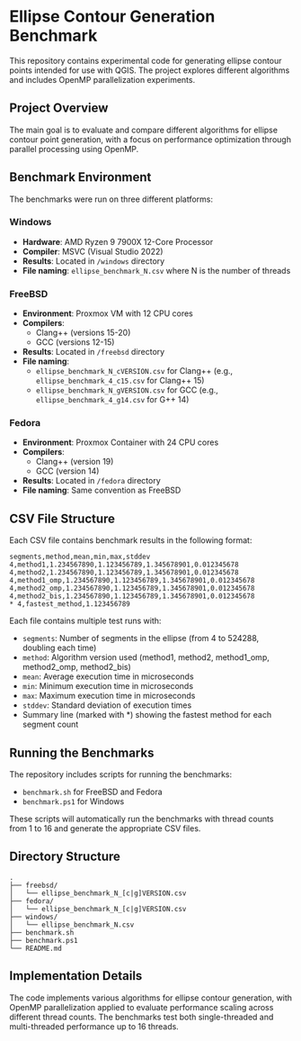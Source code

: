 # Ellipse Contour Generation Benchmark

This repository contains experimental code for generating ellipse contour points intended for use with QGIS. The project explores different algorithms and includes OpenMP parallelization experiments.

## Project Overview

The main goal is to evaluate and compare different algorithms for ellipse contour point generation, with a focus on performance optimization through parallel processing using OpenMP.

## Benchmark Environment

The benchmarks were run on three different platforms:

### Windows
- **Hardware**: AMD Ryzen 9 7900X 12-Core Processor
- **Compiler**: MSVC (Visual Studio 2022)
- **Results**: Located in `/windows` directory
- **File naming**: `ellipse_benchmark_N.csv` where N is the number of threads

### FreeBSD
- **Environment**: Proxmox VM with 12 CPU cores
- **Compilers**: 
  - Clang++ (versions 15-20)
  - GCC (versions 12-15)
- **Results**: Located in `/freebsd` directory
- **File naming**: 
  - `ellipse_benchmark_N_cVERSION.csv` for Clang++ (e.g., `ellipse_benchmark_4_c15.csv` for Clang++ 15)
  - `ellipse_benchmark_N_gVERSION.csv` for GCC (e.g., `ellipse_benchmark_4_g14.csv` for G++ 14)

### Fedora
- **Environment**: Proxmox Container with 24 CPU cores
- **Compilers**:
  - Clang++ (version 19)
  - GCC (version 14)
- **Results**: Located in `/fedora` directory
- **File naming**: Same convention as FreeBSD

## CSV File Structure

Each CSV file contains benchmark results in the following format:

```csv
segments,method,mean,min,max,stddev
4,method1,1.234567890,1.123456789,1.345678901,0.012345678
4,method2,1.234567890,1.123456789,1.345678901,0.012345678
4,method1_omp,1.234567890,1.123456789,1.345678901,0.012345678
4,method2_omp,1.234567890,1.123456789,1.345678901,0.012345678
4,method2_bis,1.234567890,1.123456789,1.345678901,0.012345678
* 4,fastest_method,1.123456789
```

Each file contains multiple test runs with:
- `segments`: Number of segments in the ellipse (from 4 to 524288, doubling each time)
- `method`: Algorithm version used (method1, method2, method1_omp, method2_omp, method2_bis)
- `mean`: Average execution time in microseconds
- `min`: Minimum execution time in microseconds
- `max`: Maximum execution time in microseconds
- `stddev`: Standard deviation of execution times
- Summary line (marked with *) showing the fastest method for each segment count

## Running the Benchmarks

The repository includes scripts for running the benchmarks:
- `benchmark.sh` for FreeBSD and Fedora
- `benchmark.ps1` for Windows

These scripts will automatically run the benchmarks with thread counts from 1 to 16 and generate the appropriate CSV files.

## Directory Structure
```
.
├── freebsd/
│   └── ellipse_benchmark_N_[c|g]VERSION.csv
├── fedora/
│   └── ellipse_benchmark_N_[c|g]VERSION.csv
├── windows/
│   └── ellipse_benchmark_N.csv
├── benchmark.sh
├── benchmark.ps1
└── README.md
```

## Implementation Details

The code implements various algorithms for ellipse contour generation, with OpenMP parallelization applied to evaluate performance scaling across different thread counts. The benchmarks test both single-threaded and multi-threaded performance up to 16 threads.
